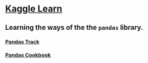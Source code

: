 # [Kaggle Learn](https://www.kaggle.com/learn/overview)  

## Learning the ways of the the `pandas` library.  

### [Pandas Track](https://www.kaggle.com/learn/pandas)  
### [Pandas Cookbook](https://pandas.pydata.org/pandas-docs/stable/cookbook.html#cookbook)
